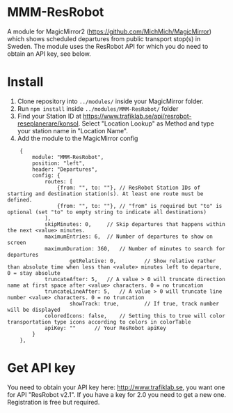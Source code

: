 # MMM-ResRobot

A module for MagicMirror2 (https://github.com/MichMich/MagicMirror) which shows scheduled departures from public transport stop(s) in Sweden. The module
uses the ResRobot API for which you do need to obtain an API key, see below.

# Install

1. Clone repository into `../modules/` inside your MagicMirror folder.
2. Run `npm install` inside `../modules/MMM-ResRobot/` folder
3. Find your Station ID at https://www.trafiklab.se/api/resrobot-reseplanerare/konsol. Select "Location Lookup" as Method and type your station name in "Location Name".
4. Add the module to the MagicMirror config
```
	{
		module: "MMM-ResRobot",
		position: "left",
		header: "Departures",
		config: {
			routes: [
				{from: "", to: ""},	// ResRobot Station IDs of starting and destination station(s). At least one route must be defined.
				{from: "", to: ""},	// "from" is required but "to" is optional (set "to" to empty string to indicate all destinations)
			],
			skipMinutes: 0,		// Skip departures that happens within the next <value> minutes.
			maximumEntries: 6,	// Number of departures to show on screen
			maximumDuration: 360,	// Number of minutes to search for departures
	                getRelative: 0,         // Show relative rather than absolute time when less than <valute> minutes left to departure, 0 = stay absolute
			truncateAfter: 5,	// A value > 0 will truncate direction name at first space after <value> characters. 0 = no truncation
			truncateLineAfter: 5,	// A value > 0 will truncate line number <value> characters. 0 = no truncation
	                showTrack: true,        // If true, track number will be displayed
			coloredIcons: false,    // Setting this to true will color transportation type icons according to colors in colorTable
			apiKey: ""		// Your ResRobot apiKey
        }
    },
```
# Get API key

You need to obtain your API key here: http://www.trafiklab.se, you want one for API "ResRobot v2.1". If you have a key for 2.0 you need to get a new one.
Registration is free but required.
